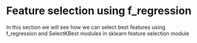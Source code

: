 
# Feature selection using f_regression

In this section we will see how we can select best features using f_regression and SelectKBest modules in sklearn feature selection module
